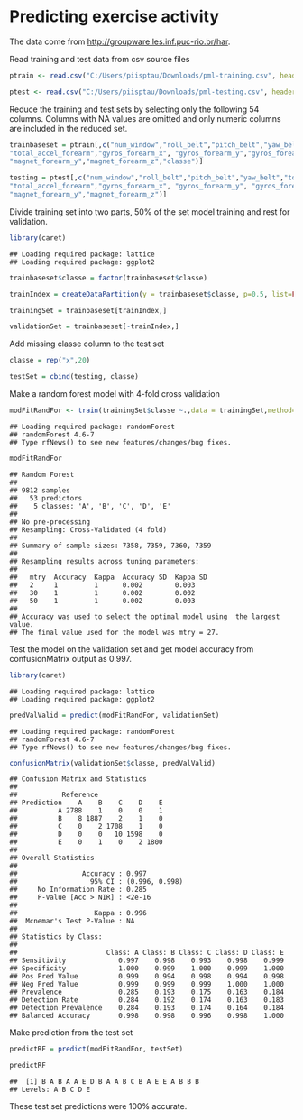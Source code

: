 Predicting exercise activity
========================================================

The data come from http://groupware.les.inf.puc-rio.br/har.

Read training and test data from csv source files


```r
ptrain <- read.csv("C:/Users/piisptau/Downloads/pml-training.csv", header=TRUE, stringsAsFactors=F)

ptest <- read.csv("C:/Users/piisptau/Downloads/pml-testing.csv", header=TRUE, stringsAsFactors=F)
```


Reduce the training and test sets by selecting only the following 54 columns. Columns with NA values are omitted and only numeric columns are included in the reduced set.



```r
trainbaseset = ptrain[,c("num_window","roll_belt","pitch_belt","yaw_belt","total_accel_belt","gyros_belt_x","gyros_belt_y","gyros_belt_z","accel_belt_x","accel_belt_y","accel_belt_z","magnet_belt_x","magnet_belt_y","magnet_belt_z","roll_arm","pitch_arm","yaw_arm","total_accel_arm", "gyros_arm_x","gyros_arm_y","gyros_arm_z","accel_arm_x","accel_arm_y","accel_arm_z","magnet_arm_x","magnet_arm_y","magnet_arm_z","roll_dumbbell","pitch_dumbbell","yaw_dumbbell","total_accel_dumbbell","gyros_dumbbell_x","gyros_dumbbell_y",   "gyros_dumbbell_z", "accel_dumbbell_x","accel_dumbbell_y",  "accel_dumbbell_z",  "magnet_dumbbell_x","magnet_dumbbell_y", "magnet_dumbbell_z",  "roll_forearm","pitch_forearm","yaw_forearm",
"total_accel_forearm","gyros_forearm_x", "gyros_forearm_y","gyros_forearm_z","accel_forearm_x","accel_forearm_y",  "accel_forearm_z", "magnet_forearm_x", 
"magnet_forearm_y","magnet_forearm_z","classe")]

testing = ptest[,c("num_window","roll_belt","pitch_belt","yaw_belt","total_accel_belt","gyros_belt_x","gyros_belt_y","gyros_belt_z","accel_belt_x","accel_belt_y","accel_belt_z","magnet_belt_x","magnet_belt_y","magnet_belt_z","roll_arm","pitch_arm","yaw_arm","total_accel_arm", "gyros_arm_x","gyros_arm_y","gyros_arm_z","accel_arm_x","accel_arm_y","accel_arm_z","magnet_arm_x","magnet_arm_y","magnet_arm_z","roll_dumbbell","pitch_dumbbell","yaw_dumbbell","total_accel_dumbbell","gyros_dumbbell_x","gyros_dumbbell_y",   "gyros_dumbbell_z",  "accel_dumbbell_x","accel_dumbbell_y",  "accel_dumbbell_z",  "magnet_dumbbell_x","magnet_dumbbell_y", "magnet_dumbbell_z",  "roll_forearm","pitch_forearm","yaw_forearm",
"total_accel_forearm","gyros_forearm_x", "gyros_forearm_y", "gyros_forearm_z", "accel_forearm_x","accel_forearm_y", "accel_forearm_z", "magnet_forearm_x", 
"magnet_forearm_y","magnet_forearm_z")]
```

Divide training set into two parts, 50% of the set model training and rest for validation.



```r
library(caret)
```

```
## Loading required package: lattice
## Loading required package: ggplot2
```

```r
trainbaseset$classe = factor(trainbaseset$classe)

trainIndex = createDataPartition(y = trainbaseset$classe, p=0.5, list=FALSE) 

trainingSet = trainbaseset[trainIndex,]

validationSet = trainbaseset[-trainIndex,]
```

Add missing classe column to the test set


```r
classe = rep("x",20)

testSet = cbind(testing, classe)
```

Make a random forest model with 4-fold cross validation


```r
modFitRandFor <- train(trainingSet$classe ~.,data = trainingSet,method="rf", trControl=trainControl(method="cv", number=4))
```

```
## Loading required package: randomForest
## randomForest 4.6-7
## Type rfNews() to see new features/changes/bug fixes.
```

```r
modFitRandFor
```

```
## Random Forest 
## 
## 9812 samples
##   53 predictors
##    5 classes: 'A', 'B', 'C', 'D', 'E' 
## 
## No pre-processing
## Resampling: Cross-Validated (4 fold) 
## 
## Summary of sample sizes: 7358, 7359, 7360, 7359 
## 
## Resampling results across tuning parameters:
## 
##   mtry  Accuracy  Kappa  Accuracy SD  Kappa SD
##   2     1         1      0.002        0.003   
##   30    1         1      0.002        0.002   
##   50    1         1      0.002        0.003   
## 
## Accuracy was used to select the optimal model using  the largest value.
## The final value used for the model was mtry = 27.
```

Test the model on the validation set and get model accuracy from confusionMatrix output as 0.997. 


```r
library(caret)
```

```
## Loading required package: lattice
## Loading required package: ggplot2
```

```r
predValValid = predict(modFitRandFor, validationSet)
```

```
## Loading required package: randomForest
## randomForest 4.6-7
## Type rfNews() to see new features/changes/bug fixes.
```

```r
confusionMatrix(validationSet$classe, predValValid)
```

```
## Confusion Matrix and Statistics
## 
##           Reference
## Prediction    A    B    C    D    E
##          A 2788    1    0    0    1
##          B    8 1887    2    1    0
##          C    0    2 1708    1    0
##          D    0    0   10 1598    0
##          E    0    1    0    2 1800
## 
## Overall Statistics
##                                         
##                Accuracy : 0.997         
##                  95% CI : (0.996, 0.998)
##     No Information Rate : 0.285         
##     P-Value [Acc > NIR] : <2e-16        
##                                         
##                   Kappa : 0.996         
##  Mcnemar's Test P-Value : NA            
## 
## Statistics by Class:
## 
##                      Class: A Class: B Class: C Class: D Class: E
## Sensitivity             0.997    0.998    0.993    0.998    0.999
## Specificity             1.000    0.999    1.000    0.999    1.000
## Pos Pred Value          0.999    0.994    0.998    0.994    0.998
## Neg Pred Value          0.999    0.999    0.999    1.000    1.000
## Prevalence              0.285    0.193    0.175    0.163    0.184
## Detection Rate          0.284    0.192    0.174    0.163    0.183
## Detection Prevalence    0.284    0.193    0.174    0.164    0.184
## Balanced Accuracy       0.998    0.998    0.996    0.998    1.000
```

Make prediction from the test set


```r
predictRF = predict(modFitRandFor, testSet)

predictRF
```

```
##  [1] B A B A A E D B A A B C B A E E A B B B
## Levels: A B C D E
```

These test set predictions were 100% accurate.


